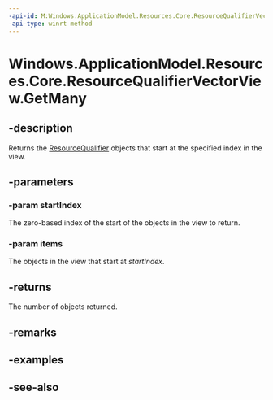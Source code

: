 ```yaml
---
-api-id: M:Windows.ApplicationModel.Resources.Core.ResourceQualifierVectorView.GetMany(System.UInt32,Windows.ApplicationModel.Resources.Core.ResourceQualifier[])
-api-type: winrt method
---
```


<!-- Method syntax
public uint GetMany(System.UInt32 startIndex, Windows.ApplicationModel.Resources.Core.ResourceQualifier[] items)
-->

# Windows.ApplicationModel.Resources.Core.ResourceQualifierVectorView.GetMany

## -description
Returns the [ResourceQualifier](resourcequalifier.md) objects that start at the specified index in the view.

## -parameters
### -param startIndex
The zero-based index of the start of the objects in the view to return.

### -param items
The objects in the view that start at *startIndex*.

## -returns
The number of objects returned.

## -remarks

## -examples

## -see-also
